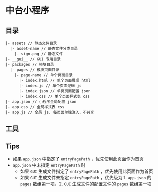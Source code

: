 # 中台小程序

## 目录

```shell
|- assets // 静态文件目录
  |- asset-name // 静态文件分类目录
    |- sign.png // 静态文件
|- __gui__ // GUI 专用目录
|- packages // 模块目录
  |- pages // 模块页面目录
    |- page-name // 单个页面目录
      |- index.html // 单个页面展现 html
      |- index.js // 单个页面逻辑 js
      |- index.json // 单页页面配置 json
      |- index.css // 单个页面样式表 css
|- app.json // 小程序全局配置 json
|- app.css // 全局样式表 css
|- app.js // 全局 js, 每页面单独注入，不共享
```

## 工具


## Tips

* 如果 `app.json` 中指定了 `entryPagePath` ，优先使用此页面作为首页
* `app.json` 中未指定 `entryPagePath` 时
  * 如果 `GUI` 生成文件指定了 `entryPagePath` ，优先使用此页面作为首页
  * 如果 `GUI` 生成文件未指定 `entryPagePath` ，优先级为 1. `app.json` 的 `pages` 数组第一项，2. `GUI` 生成文件的配置文件的 `pages` 数组第一项